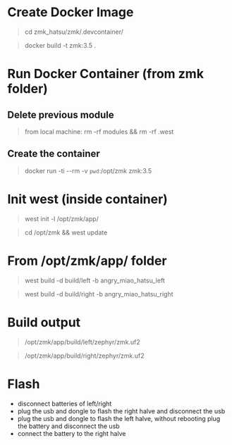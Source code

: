 # Create Docker Image
> cd zmk_hatsu/zmk/.devcontainer/

> docker build -t zmk:3.5 .

# Run Docker Container (from zmk folder)
## Delete previous module
> from local machine: rm -rf modules && rm -rf .west

## Create the container
> docker run -ti --rm -v `pwd`:/opt/zmk zmk:3.5

# Init west (inside container)
> west init -l /opt/zmk/app/

> cd /opt/zmk && west update

# From /opt/zmk/app/ folder
> west build -d build/left -b angry_miao_hatsu_left

> west build -d build/right -b angry_miao_hatsu_right

# Build output
> /opt/zmk/app/build/left/zephyr/zmk.uf2

> /opt/zmk/app/build/right/zephyr/zmk.uf2

# Flash
- disconnect batteries of left/right
- plug the usb and dongle to flash the right halve and disconnect the usb
- plug the usb and dongle to flash the left halve, without rebooting plug the battery and disconnect the usb
- connect the battery to the right halve
